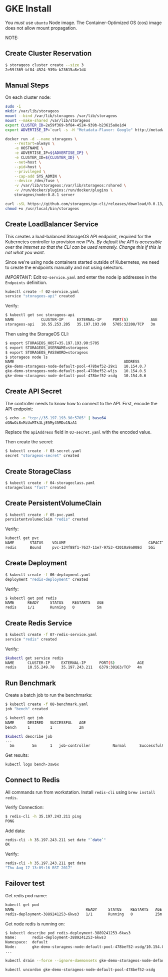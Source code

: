 # GKE Install

You *must* use `ubuntu` Node image.  The Container-Optimized OS (cos) image does not allow mount propagation.

NOTE:  

## Create Cluster Reservation

```bash
$ storageos cluster create --size 3
2e59f369-bf84-4524-939b-b23615a8e1d4
```

## Manual Steps

On each cluster node:

```bash
sudo -i
mkdir /var/lib/storageos
mount --bind /var/lib/storageos /var/lib/storageos
mount --make-shared /var/lib/storageos
export CLUSTER_ID=2e59f369-bf84-4524-939b-b23615a8e1d4
export ADVERTISE_IP=`curl -s -H "Metadata-Flavor: Google" http://metadata.google.internal/computeMetadata/v1/instance/network-interfaces/0/ip`

docker run -d --name storageos \
    --restart=always \
    -e HOSTNAME \
    -e ADVERTISE_IP=${ADVERTISE_IP} \
    -e CLUSTER_ID=${CLUSTER_ID} \
    --net=host \
    --pid=host \
    --privileged \
    --cap-add SYS_ADMIN \
    --device /dev/fuse \
    -v /var/lib/storageos:/var/lib/storageos:rshared \
    -v /run/docker/plugins:/run/docker/plugins \
    storageos/node:0.8.1 server

curl -sSL https://github.com/storageos/go-cli/releases/download/0.0.13/storageos_linux_amd64 > /usr/local/bin/storageos
chmod +x /usr/local/bin/storageos

```

## Create LoadBalancer Service

This creates a load-balanced StorageOS API endpoint, required for the Kubernetes controller to provision new PVs.  *By default the API is accessible over the Internet so that the CLI can be used remotely.  Change this if this is not what you want.*

Since we're using node containers started outside of Kubernetes, we need to create the endpoints manually and not using selectors.

*IMPORTANT*:  Edit `02-service.yaml` and enter the node ip addresses in the `Endpoints` definition.

```bash
kubectl create -f 02-service.yaml
service "storageos-api" created
```

Verify:

```bash
$ kubectl get svc storageos-api
NAME            CLUSTER-IP      EXTERNAL-IP     PORT(S)          AGE
storageos-api   10.55.253.205   35.197.193.90   5705:32200/TCP   3m
```

Then using the StorageOS CLI:

```bash
$ export STORAGEOS_HOST=35.197.193.90:5705
$ export STORAGEOS_USERNAME=storageos
$ export STORAGEOS_PASSWORD=storageos
$ storageos node ls
NAME                                                 ADDRESS             HEALTH              SCHEDULER           VOLUMES             TOTAL               USED                VERSION                 LABELS
gke-demo-storageos-node-default-pool-478bef52-29x1   10.154.0.7          Healthy 6 minutes   true                M: 0, R: 0          98.3 GiB            4.13%               38f3d80 (38f3d80 rev)
gke-demo-storageos-node-default-pool-478bef52-wljs   10.154.0.5          Healthy 6 minutes   false               M: 0, R: 0          98.3 GiB            4.19%               38f3d80 (38f3d80 rev)
gke-demo-storageos-node-default-pool-478bef52-xsdg   10.154.0.6          Healthy 6 minutes   false               M: 0, R: 0          98.3 GiB            4.22%               38f3d80 (38f3d80 rev)
```

## Create API Secret

The controller needs to know how to connect to the API.  First, encode the API endpoint:

```bash
$ echo -n "tcp://35.197.193.90:5705" | base64
dGNwOi8vMzUuMTk3LjE5My45MDo1NzA1
```

Replace the `apiAddress` field in `03-secret.yaml` with the encoded value.

Then create the secret:

```bash
$ kubectl create -f 03-secret.yaml
secret "storageos-secret" created
```

## Create StorageClass

```bash
$ kubectl create -f 04-storageclass.yaml
storageclass "fast" created
```

## Create PersistentVolumeClain

```bash
$ kubectl create -f 05-pvc.yaml
persistentvolumeclaim "redis" created
```

Verify:

```bash
kubectl get pvc
NAME       STATUS    VOLUME                                     CAPACITY   ACCESSMODES   STORAGECLASS   AGE
redis      Bound     pvc-134f88f1-7637-11e7-9753-42010a9a008d   5Gi        RWO           fast           27s
```

## Create Deployment

```bash
$ kubectl create -f 06-deployment.yaml
deployment "redis-deployment" created
```

Verify:

```bash
$ kubectl get pod redis
NAME      READY     STATUS    RESTARTS   AGE
redis     1/1       Running   0          5m
```

## Create Redis Service

```bash
$ kubectl create -f 07-redis-service.yaml
service "redis" created
```

Verify:

```bash
$kubectl get service redis
NAME      CLUSTER-IP     EXTERNAL-IP      PORT(S)          AGE
redis     10.55.249.70   35.197.243.211   6379:30163/TCP   4m
```

## Run Benchmark

Create a batch job to run the benchmarks:

```bash
$ kubectl create -f 08-benchmark.yaml
job "bench" created
```

```bash
$ kubectl get job
NAME      DESIRED   SUCCESSFUL   AGE
bench     1         1            2m
```

```bash
$kubectl describe job
...
  5m		5m		1	job-controller			Normal		SuccessfulCreate	Created pod: bench-3sw6x
```

Get results:

```bash
kubectl logs bench-3sw6x
```

## Connect to Redis

All commands run from workstation.  Install `redis-cli` using `brew install redis`.

Verify Connection:

```bash
$ redis-cli -h 35.197.243.211 ping
PONG
```

Add data:

```bash
redis-cli -h 35.197.243.211 set date "`date`"
OK
```

Verify:

```bash
redis-cli -h 35.197.243.211 get date
"Thu Aug 17 13:09:16 BST 2017"
```

## Failover test

Get redis pod name:

```bash
kubectl get pod
NAME                                READY     STATUS    RESTARTS   AGE
redis-deployment-3889241253-6kws3   1/1       Running   0          25m
```

Get node redis is running on:

```bash
$ kubectl describe pod redis-deployment-3889241253-6kws3
Name:		redis-deployment-3889241253-6kws3
Namespace:	default
Node:		gke-demo-storageos-node-default-pool-478bef52-xsdg/10.154.0.6
...
```

```bash
kubectl drain --force --ignore-daemonsets gke-demo-storageos-node-default-pool-478bef52-xsdg
```

```bash
kubectl uncordon gke-demo-storageos-node-default-pool-478bef52-xsdg
```
